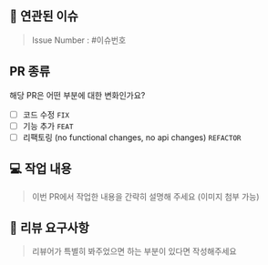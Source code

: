 ## 📌 연관된 이슈
<!-- 수정하려는 현재 동작을 설명하거나 관련 문제에 대한 링크를 제공해주세요 -->
> Issue Number : #이슈번호

## PR 종류
해당 PR은 어떤 부분에 대한 변화인가요?
<!-- Please check the one that applies to this PR using "x". -->
- [ ] 코드 수정 `FIX`
- [ ] 기능 추가 `FEAT`
- [ ] 리팩토링 (no functional changes, no api changes) `REFACTOR`

## 💻 작업 내용
> 이번 PR에서 작업한 내용을 간략히 설명해 주세요 (이미지 첨부 가능)

## 💬 리뷰 요구사항
> 리뷰어가 특별히 봐주었으면 하는 부분이 있다면 작성해주세요